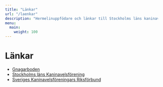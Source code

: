 ```yaml
---
title: "Länkar"
url: "/laenkar"
description: "Hermelinuppfödare och länkar till Stockholms läns kaninavelsförening och Sveriges kaninavelsföreningars riksförbund."
menu:
  main:
    weight: 100
---
```


# Länkar

* [Gnagarboden](http://www.gnagarboden.se/)
* [Stockholms läns Kaninavelsförening](http://www.stockholmskaf.se/)
* [Sveriges Kaninavelsföreningars Riksförbund](http://www.skaf.cybersite.nu)
